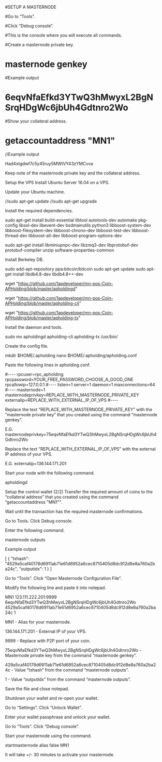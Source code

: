 #SETUP A MASTERNODE 

#Go to “Tools”. 

#Click “Debug console”.  

#This is the console where you will execute all commands.

#Create a masternode private key.

#   masternode genkey

#Example output

#   6eqvNfaEfkd3YTwQ3hMwyxL2BgNSrqHDgWc6jbUh4Gdtnro2Wo

#Show your collateral address.

#   getaccountaddress "MN1"

//Example output

Had4xtgdwf7c5y45ruy5MWtVY43zYMCvva

Keep note of the masternode private key and the collateral address.


Setup the VPS
Install Ubuntu Server 16.04 on a VPS.

Update your Ubuntu machine.

//sudo apt-get update
//sudo apt-get upgrade

Install the required dependencies.

sudo apt-get install build-essential libtool autotools-dev automake pkg-config libssl-dev libevent-dev bsdmainutils python3 libboost-system-dev libboost-filesystem-dev libboost-chrono-dev libboost-test-dev libboost-thread-dev libboost-all-dev libboost-program-options-dev

sudo apt-get install libminiupnpc-dev libzmq3-dev libprotobuf-dev protobuf-compiler unzip software-properties-common

Install Berkeley DB.

sudo add-apt-repository ppa:bitcoin/bitcoin
sudo apt-get update
sudo apt-get install libdb4.8-dev libdb4.8++-dev


wget "https://github.com/1apdeveloper/mn-pos-Coin-APHolding/blob/master/apholdingd" 

wget "https://github.com/1apdeveloper/mn-pos-Coin-APHolding/blob/master/apholding-cli" 

wget "https://github.com/1apdeveloper/mn-pos-Coin-APHolding/blob/master/apholding-tx" 

Install the daemon and tools.

sudo mv apholdingd apholding-cli apholding-tx /usr/bin/

Create the config file.

mkdir $HOME/.apholding
nano $HOME/.apholding/apholding.conf

Paste the following lines in apholding.conf.

#----
rpcuser=rpc_apholding
rpcpassword=YOUR_FREE_PASSWORD_CHOOSE_A_GOOD_ONE
rpcallowip=127.0.0.1
#----
listen=1
server=1
daemon=1
maxconnections=64
#----
masternode=1
masternodeprivkey=REPLACE_WITH_MASTERNODE_PRIVATE_KEY
externalip=REPLACE_WITH_EXTERNAL_IP_OF_VPS
#----

Replace the text “REPLACE_WITH_MASTERNODE_PRIVATE_KEY” with the “masternode private key” that you created using the command “masternode genkey”. 

E.G. masternodeprivkey=75eqvNfaEfkd3YTwQ3hMwyxL2BgNSrqHDgWc6jbUh4Gdtnro2Wo

Replace the text “REPLACE_WITH_EXTERNAL_IP_OF_VPS” with the external IP address of your VPS. 

E.G. externalip=136.144.171.201

Start your node with the following command.

apholdingd

Setup the control wallet (2/2)
Transfer the required amount of coins to the “collateral address” that you created using the command “getaccountaddress "MN1"”.

Wait until the transaction has the required masternode confirmations.

Go to Tools. 
Click Debug console.

Enter the following command.

masternode outputs

Example output


[
  {
    "txhash": "4529a5caf40178d6911ab71e61d6952a6cec8710405d8dc912d8e8a760a2ba24c",
    "outputidx": 1
  }
]


Go to “Tools”. 
Click “Open Masternode Configuration File”.

Modify the following line and paste it into notepad.

MN1 123.111.222.201:9999 6eqvNfaEfkd3YTwQ3hMwyxL2BgNSrqHDgWc6jbUh4Gdtnro2Wo 4529a5caf40178d6911ab71e61d6952a6cec8710405d8dc912d8e8a760a2ba24c 1

MN1 - Alias for your masternode.

136.144.171.201 - External IP of your VPS.

9999 - Replace with P2P port of your coin.

75eqvNfaEfkd3YTwQ3hMwyxL2BgNSrqHDgWc6jbUh4Gdtnro2Wo - Masternode private key from the command “masternode genkey”.

429a5caf40178d6911ab71e61d6952a6cec8710405d8dc912d8e8a760a2ba24c - Value “txhash” from the command “masternode outputs”.

1 - Value “outputidx” from the command “masternode outputs”.

Save the file and close notepad.

Shutdown your wallet and re-open your wallet.

Go to “Settings”. 
Click “Unlock Wallet”.

Enter your wallet passphrase and unlock your wallet.

Go to “Tools”. 
Click “Debug console”.

Start your masternode using the command.

startmasternode alias false MN1

It will take +/- 30 minutes to activate your masternode.
